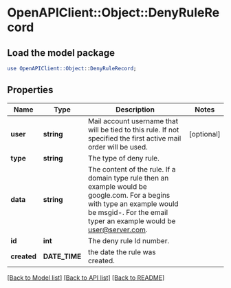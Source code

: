 # OpenAPIClient::Object::DenyRuleRecord

## Load the model package
```perl
use OpenAPIClient::Object::DenyRuleRecord;
```

## Properties
Name | Type | Description | Notes
------------ | ------------- | ------------- | -------------
**user** | **string** | Mail account username that will be tied to this rule.  If not specified the first active mail order will be used. | [optional] 
**type** | **string** | The type of deny rule. | 
**data** | **string** | The content of the rule.  If a domain type rule then an example would be google.com. For a begins with type an example would be msgid-.  For the email typer an example would be user@server.com. | 
**id** | **int** | The deny rule Id number. | 
**created** | **DATE_TIME** | the date the rule was created. | 

[[Back to Model list]](../README.md#documentation-for-models) [[Back to API list]](../README.md#documentation-for-api-endpoints) [[Back to README]](../README.md)


